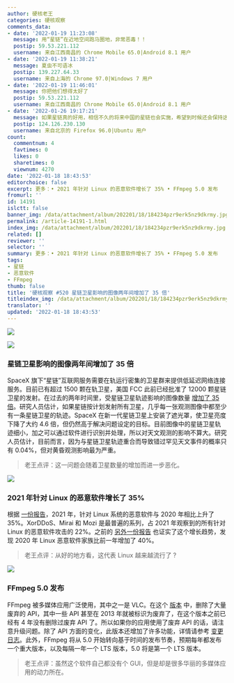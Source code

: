 ```yaml
---
author: 硬核老王
categories: 硬核观察
comments_data:
- date: '2022-01-19 11:23:08'
  message: 用“星链”在近地空间跑马圈地，非常恶毒！！
  postip: 59.53.221.112
  username: 来自江西南昌的 Chrome Mobile 65.0|Android 8.1 用户
- date: '2022-01-19 11:38:21'
  message: 夏虫不可语冰
  postip: 139.227.64.33
  username: 来自上海的 Chrome 97.0|Windows 7 用户
- date: '2022-01-19 11:46:01'
  message: 你把他们想得太好了
  postip: 59.53.221.112
  username: 来自江西南昌的 Chrome Mobile 65.0|Android 8.1 用户
- date: '2022-01-26 19:17:21'
  message: 如果星链真的好用，相信不久的将来中国的星链也会实施，希望到时候还会保持这么客观的态度，而不是掉转枪头指责大陆。
  postip: 124.126.230.130
  username: 来自北京的 Firefox 96.0|Ubuntu 用户
count:
  commentnum: 4
  favtimes: 0
  likes: 0
  sharetimes: 0
  viewnum: 4270
date: '2022-01-18 18:43:53'
editorchoice: false
excerpt: 更多：• 2021 年针对 Linux 的恶意软件增长了 35% • FFmpeg 5.0 发布
fromurl: ''
id: 14191
islctt: false
banner_img: /data/attachment/album/202201/18/184234pzr9erk5nz9dkrmy.jpg
permalink: /article-14191-1.html
index_img: /data/attachment/album/202201/18/184234pzr9erk5nz9dkrmy.jpg
related: []
reviewer: ''
selector: ''
summary: 更多：• 2021 年针对 Linux 的恶意软件增长了 35% • FFmpeg 5.0 发布
tags:
- 星链
- 恶意软件
- FFmpeg
thumb: false
title: '硬核观察 #520 星链卫星影响的图像两年间增加了 35 倍'
titleindex_img: /data/attachment/album/202201/18/184234pzr9erk5nz9dkrmy.jpg
translator: ''
updated: '2022-01-18 18:43:53'
---
```


![](/data/attachment/album/202201/18/184234pzr9erk5nz9dkrmy.jpg)


![](/data/attachment/album/202201/18/184257jnnphhnxpzcp7nun.jpg)


### 星链卫星影响的图像两年间增加了 35 倍


SpaceX 旗下“星链”互联网服务需要在轨运行密集的卫星群来提供低延迟网络连接服务。目前已有超过 1500 颗在轨卫星，美国 FCC 此前已经批准了 12000 颗星链卫星的发射。在过去的两年时间里，受星链卫星轨迹影响的图像数量 [增加了 35 倍](https://arstechnica.com/science/2022/01/astronomers-find-growing-number-of-starlink-satellite-tracks/)。研究人员估计，如果星链按计划发射所有卫星，几乎每一张观测图像中都至少有一条星链卫星的轨迹。SpaceX 在新一代星链卫星上安装了遮光罩，使卫星亮度下降了大约 4.6 倍，但仍然高于解决问题设定的目标。目前图像中的星链卫星轨迹细小，加之可以通过软件进行识别并处理，所以对天文观测的影响不算大。研究人员估计，目前而言，因为与星链卫星轨迹重合而导致错过罕见天文事件的概率只有 0.04%，但对黄昏观测影响最为严重。



> 
> 老王点评：这一问题会随着卫星数量的增加而进一步恶化。
> 
> 
> 


![](/data/attachment/album/202201/18/184319kayybaba99sbaroa.jpg)


### 2021 年针对 Linux 的恶意软件增长了 35%


根据 [一份报告](https://www.bleepingcomputer.com/news/security/linux-malware-sees-35-percent-growth-during-2021/)，2021 年，针对 Linux 系统的恶意软件与 2020 年相比上升了 35%。XorDDoS、Mirai 和 Mozi 是最普遍的系列，占 2021 年观察到的所有针对 Linux 的恶意软件攻击的 22%。之前的 [另外一份报告](https://www.intezer.com/blog/cloud-security/2020-set-record-for-new-linux-malware-families/) 也证实了这个增长趋势，发现 2020 年 Linux 恶意软件家族比前一年增加了 40%。



> 
> 老王点评：从好的地方看，这代表 Linux 越来越流行了 ?
> 
> 
> 


![](/data/attachment/album/202201/18/184336mo4bqv0or40mbzm4.jpg)


### FFmpeg 5.0 发布


FFmpeg 被多媒体应用广泛使用，其中之一是 VLC。在这个 [版本](http://www.jbkempf.com/blog/post/2022/FFmpeg-5.0) 中，删除了大量废弃的 API，其中一些 API 甚至在 2013 年就被标识为废弃了，在这个版本之前已经有 4 年没有删除过废弃 API 了。所以如果你的应用使用了废弃 API 的话，请注意升级问题。除了 API 方面的变化，此版本还增加了许多功能，详情请参考 [变更日志](http://ffmpeg.org/#pr5.0)。此外，FFmpeg 将从 5.0 开始转向基于时间的发布节奏，预期每年都发布一个重大版本，以及每隔一年一个 LTS 版本，5.0 将是第一个 LTS 版本。



> 
> 老王点评：虽然这个软件自己都没有个 GUI，但是却是很多华丽的多媒体应用的动力所在。
> 
> 
>